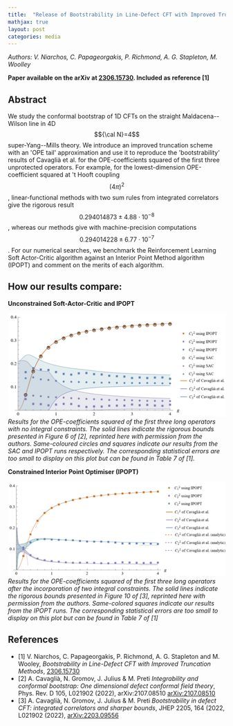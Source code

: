 ```yaml
---
title:  "Release of Bootstrability in Line-Defect CFT with Improved Truncation Methods"
mathjax: true
layout: post
categories: media
---
```

*Authors: V. Niarchos, C. Papageorgakis, P. Richmond, A. G. Stapleton, M. Woolley*

__Paper available on the arXiv at [2306.15730](https://arxiv.org/abs/2306.15730). Included as reference [1]__

## Abstract

We study the conformal bootstrap of 1D CFTs on the straight Maldacena--Wilson line in 4D $${\cal N}=4$$ super-Yang--Mills theory. We introduce an improved truncation scheme with an 'OPE tail' approximation and use it to reproduce the 'bootstrability' results of Cavaglià et al. for the OPE-coefficients squared of the first three unprotected operators. For example, for the lowest-dimension OPE-coefficient squared at 't Hooft coupling $$(4\pi)^2$$, linear-functional methods with two sum rules from integrated correlators give the rigorous result $$0.294014873 \pm 4.88 \cdot 10^{-8}$$, whereas our methods give with machine-precision computations $$0.294014228 \pm 6.77 \cdot 10^{-7}$$. For our numerical searches, we benchmark the Reinforcement Learning Soft Actor-Critic algorithm against an Interior Point Method algorithm (IPOPT) and comment on the merits of each algorithm.

## How our results compare:

__Unconstrained Soft-Actor-Critic and IPOPT__

<!-- Potentially update with bands if we get Gromov's data -->

![Unconstrained search](https://github.com/xand-stapleton/bootpages/blob/master/assets/images/blog/22-06-23/wocons.png?raw=true] "Unconstrained search")
*Results for the OPE-coefficients squared of the first three long operators with no integral constraints. The solid lines indicate the rigorous bounds presented in Figure 6 of [2], reprinted here with permission from the authors. Same-coloured circles and squares indicate our results from the SAC and IPOPT runs respectively. The corresponding statistical errors are too small to display on this plot but can be found in Table 7 of [1].*

__Constrained Interior Point Optimiser (IPOPT)__

![Constrained search](https://github.com/xand-stapleton/bootpages/blob/master/assets/images/blog/22-06-23/wcons.png?raw=true "Constrained search")
*Results for the OPE-coefficients squared of the first three long operators after the incorporation of two integral constraints. The solid lines indicate the rigorous bounds presented in Figure 10 of [3], reprinted here with permission from the authors. Same-colored squares indicate our results from the IPOPT runs. The corresponding statistical errors are too small to display on this plot but can be found in Table 7 of [1]*

## References
- [1] V. Niarchos, C. Papageorgakis, P. Richmond, A. G. Stapleton and M. Wooley,
*Bootstrability in Line-Defect CFT with Improved Truncation Methods*, [2306.15730](https://arxiv.org/abs/2306.15730)
- [2] A. Cavaglià, N. Gromov, J. Julius & M. Preti
*Integrability and conformal bootstrap: One dimensional defect conformal field theory*,
Phys. Rev. D 105, L021902 (2022), arXiv:2107.08510 [arXiv:2107.08510](https://arxiv.org/abs/2107.08510)
- [3] A. Cavaglià, N. Gromov, J. Julius & M. Preti
*Bootstrability in defect CFT: integrated correlators and sharper bounds*,
JHEP 2205, 164 (2022, L021902 (2022), [arXiv:2203.09556](https://arxiv.org/abs/2203.09556)
